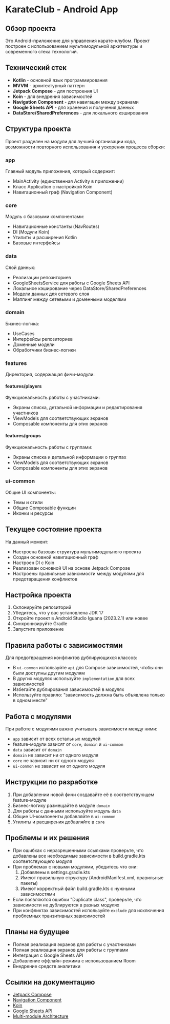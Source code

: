 # KarateClub - Android App

## Обзор проекта
Это Android-приложение для управления карате-клубом. Проект построен с использованием мультимодульной архитектуры и современного стека технологий.

## Технический стек
- **Kotlin** - основной язык программирования
- **MVVM** - архитектурный паттерн
- **Jetpack Compose** - для построения UI
- **Koin** - для внедрения зависимостей
- **Navigation Component** - для навигации между экранами
- **Google Sheets API** - для хранения и получения данных
- **DataStore/SharedPreferences** - для локального кэширования

## Структура проекта
Проект разделен на модули для лучшей организации кода, возможности повторного использования и ускорения процесса сборки:

### app
Главный модуль приложения, который содержит:
- MainActivity (единственная Activity в приложении)
- Класс Application с настройкой Koin
- Навигационный граф (Navigation Component)

### core
Модуль с базовыми компонентами:
- Навигационные константы (NavRoutes)
- DI (Модули Koin)
- Утилиты и расширения Kotlin
- Базовые интерфейсы

### data
Слой данных:
- Реализации репозиториев
- GoogleSheetsService для работы с Google Sheets API
- Локальное кэширование через DataStore/SharedPreferences
- Модели данных для сетевого слоя
- Маппинг между сетевыми и доменными моделями

### domain
Бизнес-логика:
- UseCases
- Интерфейсы репозиториев
- Доменные модели
- Обработчики бизнес-логики

### features
Директория, содержащая фичи-модули:

#### features/players
Функциональность работы с участниками:
- Экраны списка, детальной информации и редактирования участников
- ViewModels для соответствующих экранов
- Composable компоненты для этих экранов

#### features/groups
Функциональность работы с группами:
- Экраны списка и детальной информации о группах
- ViewModels для соответствующих экранов
- Composable компоненты для этих экранов

### ui-common
Общие UI компоненты:
- Темы и стили
- Общие Composable функции
- Иконки и ресурсы

## Текущее состояние проекта
На данный момент:
- Настроена базовая структура мультимодульного проекта
- Создан основной навигационный граф
- Настроен DI с Koin
- Реализован основной UI на основе Jetpack Compose
- Настроены правильные зависимости между модулями для предотвращения конфликтов

## Настройка проекта
1. Склонируйте репозиторий
2. Убедитесь, что у вас установлена JDK 17
3. Откройте проект в Android Studio Iguana (2023.2.1) или новее
4. Синхронизируйте Gradle
5. Запустите приложение

## Правила работы с зависимостями
Для предотвращения конфликтов дублирующихся классов:

- В `ui-common` используйте `api` для Compose зависимостей, чтобы они были доступны другим модулям
- В других модулях используйте `implementation` для всех зависимостей
- Избегайте дублирования зависимостей в модулях
- Используйте правило: "зависимость должна быть объявлена только в одном месте"

## Работа с модулями
При работе с модулями важно учитывать зависимости между ними:
- `app` зависит от всех остальных модулей
- feature-модули зависят от `core`, `domain` и `ui-common`
- `data` зависит от `domain`
- `domain` не зависит ни от одного модуля
- `core` не зависит ни от одного модуля
- `ui-common` не зависит ни от одного модуля

## Инструкции по разработке
1. При добавлении новой фичи создавайте её в соответствующем feature-модуле
2. Бизнес-логику размещайте в модуле `domain`
3. Для работы с данными используйте модуль `data`
4. Общие UI-компоненты добавляйте в `ui-common`
5. Утилиты и расширения добавляйте в `core`

## Проблемы и их решения
- При ошибках с неразрешенными ссылками проверьте, что добавлены все необходимые зависимости в build.gradle.kts соответствующего модуля
- При проблемах с новыми модулями, убедитесь что они:
  1. Добавлены в settings.gradle.kts
  2. Имеют правильную структуру (AndroidManifest.xml, правильные пакеты)
  3. Имеют корректный файл build.gradle.kts с нужными зависимостями
- Если появляются ошибки "Duplicate class", проверьте, что зависимости не дублируются в разных модулях
- При конфликтах зависимостей используйте `exclude` для исключения проблемных транзитивных зависимостей

## Планы на будущее
- Полная реализация экранов для работы с участниками
- Полная реализация экранов для работы с группами
- Интеграция с Google Sheets API
- Добавление оффлайн-режима с использованием Room
- Внедрение средств аналитики

## Ссылки на документацию
- [Jetpack Compose](https://developer.android.com/jetpack/compose)
- [Navigation Component](https://developer.android.com/guide/navigation/navigation-getting-started)
- [Koin](https://insert-koin.io/)
- [Google Sheets API](https://developers.google.com/sheets/api)
- [Multi-module Architecture](https://developer.android.com/topic/modularization)